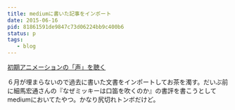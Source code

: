 ```yaml
---
title: mediumに書いた記事をインポート
date: 2015-06-16
pid: 81861591de9847c73d06224bb9c400b6
status: p
tags:
   - blog
---
```


[初期アニメーションの「声」を聴く][1]

６月が埋まらないので過去に書いた文書をインポートしてお茶を濁す。だいぶ前に細馬宏通さんの『なぜミッキーは口笛を吹くのか』の書評を書こうとしてmediumにおいてたやつ。かなり尻切れトンボだけど。

[1]:	/2013/09/18/2_text/why-micky-mouse-whistle.md/
